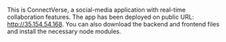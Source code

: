 This is ConnectVerse, a social-media application with real-time collaboration features.
The app has been deployed on public URL: http://35.154.54.168. You can also download the backend and frontend files and install the necessary node modules.
